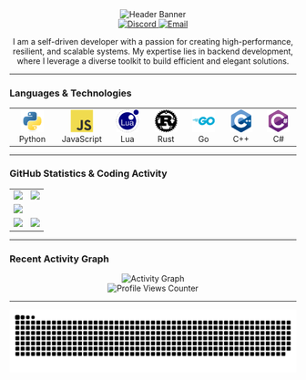<div align="center">
  <img src="https://capsule-render.vercel.app/api?type=wave&color=auto&height=280%C2%A7ion=header&text=Vi%20-%20&fontAlign=25&fontAlignY=70&fontSize=90&fontColor=A382E4&desc=A%20Developer%20from%20the%20Philippines&descAlignY=70&descAlign=50" alt="Header Banner"/>
</div>

<div align="center">
  <a href="https://discord.com/users/1363156391866401070">
    <img src="https://img.shields.io/badge/Discord-%40promethazineluvr-5865F2?style=for-the-badge&logo=discord&logoColor=white" alt="Discord"/>
  </a>
  <a href="mailto:warped@mailhaven.su">
    <img src="https://img.shields.io/badge/Email%20Me-D14836?style=for-the-badge&logo=gmail&logoColor=white" alt="Email"/>
  </a>
</div>

<p align="center">
  I am a self-driven developer with a passion for creating high-performance, resilient, and scalable systems. My expertise lies in backend development, where I leverage a diverse toolkit to build efficient and elegant solutions.
</p>

---

### **Languages & Technologies**

<table align="center">
  <tr>
    <td align="center" width="96">
      <img src="https://raw.githubusercontent.com/devicons/devicon/master/icons/python/python-original.svg" width="40" height="40" alt="Python" />
      <br>Python
    </td>
    <td align="center" width="96">
      <img src="https://raw.githubusercontent.com/devicons/devicon/master/icons/javascript/javascript-original.svg" width="40" height="40" alt="JavaScript" />
      <br>JavaScript
    </td>
    <td align="center" width="96">
      <img src="https://raw.githubusercontent.com/devicons/devicon/master/icons/lua/lua-original.svg" width="40" height="40" alt="Lua" />
      <br>Lua
    </td>
    <td align="center" width="96">
      <img src="https://raw.githubusercontent.com/devicons/devicon/master/icons/rust/rust-original.svg" width="40" height="40" alt="Rust" />
      <br>Rust
    </td>
    <td align="center" width="96">
      <img src="https://raw.githubusercontent.com/devicons/devicon/master/icons/go/go-original-wordmark.svg" width="40" height="40" alt="Go" />
      <br>Go
    </td>
    <td align="center" width="96">
      <img src="https://raw.githubusercontent.com/devicons/devicon/master/icons/cplusplus/cplusplus-original.svg" width="40" height="40" alt="C++" />
      <br>C++
    </td>
    <td align="center" width="96">
      <img src="https://raw.githubusercontent.com/devicons/devicon/master/icons/csharp/csharp-original.svg" width="40" height="40" alt="C#" />
      <br>C#
    </td>
  </tr>
</table>

---

### **GitHub Statistics & Coding Activity**
<div align="center">
  <table width="100%">
    <tr>
      <td width="50%">
        <img width="100%" src="https://github-readme-stats.vercel.app/api?username=sleepyvill&show_icons=true&include_all_commits=true&count_private=true&bg_color=00000000&title_color=A382E4&icon_color=A382E4&text_color=c9d1d9&hide_border=true" />
      </td>
      <td width="50%">
        <img width="100%" src="https://github-readme-stats.vercel.app/api/top-langs/?username=sleepyvill&layout=compact&bg_color=00000000&title_color=A382E4&text_color=c9d1d9&hide_border=true&langs_count=8" />
      </td>
    </tr>
    <tr>
      <td colspan="2">
        <img width="100%" src="https://github-readme-stats.vercel.app/api/wakatime?username=sleepyvill&bg_color=00000000&title_color=A382E4&text_color=c9d1d9&hide_border=true" />
      </td>
    </tr>
     <tr>
      <td width="50%">
        <img width="100%" src="https://github-readme-streak-stats.herokuapp.com/?user=sleepyvill&background=00000000&stroke=c9d1d9&ring=A382E4&fire=A382E4&currStreakNum=c9d1d9&sideNums=c9d1d9&currStreakLabel=c9d1d9&sideLabels=c9d1d9&dates=c9d1d9&hide_border=true" />
      </td>
      <td width="50%">
        <img width="100%" src="https://github-profile-trophy.vercel.app/?username=sleepyvill&theme=radical&no-frame=true&no-bg=true&margin-w=15&margin-h=15" />
      </td>
    </tr>
  </table>
</div>

---

### **Recent Activity Graph**

<div align="center">
  <img src="https://github-readme-activity-graph.vercel.app/graph?username=sleepyvill&bg_color=0d1117&color=c9d1d9&line=A382E4&point=A382E4&area=true&hide_border=true" alt="Activity Graph"/>
</div>

<div align="center">
  <img src="https://komarev.com/ghpvc/?username=sleepyvill&label=Profile+Views&color=A382E4&style=flat-square" alt="Profile Views Counter"/>
</div>

---

<div align="center">
  <picture>
    <source media="(prefers-color-scheme: dark)" srcset="https://raw.githubusercontent.com/sleepyvill/sleepyvill/output/github-contribution-grid-snake-dark.svg">
    <source media="(prefers-color-scheme: light)" srcset="https://raw.githubusercontent.com/sleepyvill/sleepyvill/output/github-contribution-grid-snake.svg">
    <img alt="github contribution grid snake animation" src="https://raw.githubusercontent.com/sleepyvill/sleepyvill/output/github-contribution-grid-snake.svg">
  </picture>
</div>
